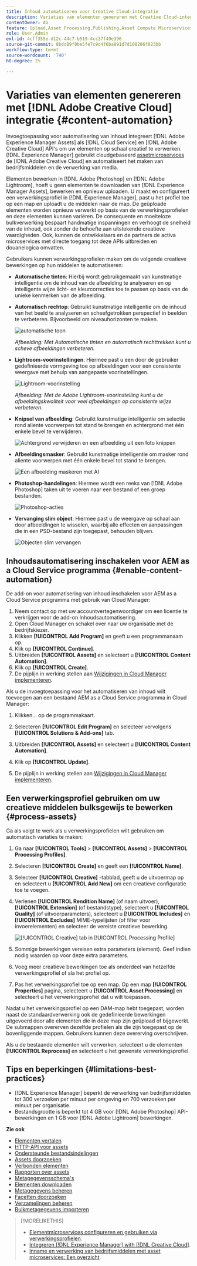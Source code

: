 ```yaml
---
title: Inhoud automatiseren voor Creative Cloud-integratie
description: Variaties van elementen genereren met Creative Cloud-integratie
contentOwner: AG
feature: Upload,Asset Processing,Publishing,Asset Compute Microservices,Workflow
role: User,Admin
exl-id: 4cff355e-d12c-44c7-b519-4cc37f49e396
source-git-commit: 8bdd89f0be5fe7c9d4f6ba891d7d108286f823bb
workflow-type: tm+mt
source-wordcount: '740'
ht-degree: 2%

---
```


# Variaties van elementen genereren met [!DNL Adobe Creative Cloud] integratie {#content-automation}

Invoegtoepassing voor automatisering van inhoud integreert [!DNL Adobe Experience Manager Assets] als [!DNL Cloud Service] en [!DNL Adobe Creative Cloud] API&#39;s om uw elementen op schaal creatief te verwerken. [!DNL Experience Manager] gebruikt cloudgebaseerd [assetmicroservices](/help/assets/asset-microservices-overview.md) de [!DNL Adobe Creative Cloud] en automatiseert het maken van bedrijfsmiddelen en de verwerking van media.

Elementen bewerken in [!DNL Adobe Photoshop] en [!DNL Adobe Lightroom], hoeft u geen elementen te downloaden van [!DNL Experience Manager Assets], bewerken en opnieuw uploaden. U maakt en configureert een verwerkingsprofiel in [!DNL Experience Manager], past u het profiel toe op een map en uploadt u de middelen naar de map. De geüploade elementen worden opnieuw verwerkt op basis van de verwerkingsprofielen en deze elementen kunnen variëren. De consequente en moeiteloze bulkverwerking bespaart handmatige inspanningen en verhoogt de snelheid van de inhoud, ook zonder de behoefte aan uitstekende creatieve vaardigheden. Ook, kunnen de ontwikkelaars en de partners de activa microservices met directe toegang tot deze APIs uitbreiden en douanelogica omvatten.

Gebruikers kunnen verwerkingsprofielen maken om de volgende creatieve bewerkingen op hun middelen te automatiseren:

* **Automatische tinten**: Hierbij wordt gebruikgemaakt van kunstmatige intelligentie om de inhoud van de afbeelding te analyseren en op intelligente wijze licht- en kleurcorrecties toe te passen op basis van de unieke kenmerken van de afbeelding.

* **Automatisch rechtop**: Gebruikt kunstmatige intelligentie om de inhoud van het beeld te analyseren en scheefgetrokken perspectief in beelden te verbeteren. Bijvoorbeeld om niveauhorizonten te maken.

   ![automatische toon](/help/assets/assets/content-automation-autotone.png)

   *Afbeelding: Met Automatische tinten en automatisch rechttrekken kunt u scheve afbeeldingen verbeteren.*

* **Lightroom-voorinstellingen**: Hiermee past u een door de gebruiker gedefinieerde vormgeving toe op afbeeldingen voor een consistente weergave met behulp van aangepaste voorinstellingen.

   ![Lightroom-voorinstelling](/help/assets/assets/content-automation-lrpresets.png)

   *Afbeelding: Met de Adobe Lightroom-voorinstelling kunt u de afbeeldingskwaliteit voor veel afbeeldingen op consistente wijze verbeteren.*

* **Knipsel van afbeelding**: Gebruikt kunstmatige intelligentie om selectie rond aliente voorwerpen tot stand te brengen en achtergrond met één enkele bevel te verwijderen.

   ![Achtergrond verwijderen en een afbeelding uit een foto knippen](/help/assets/assets/content-automation-backgroundremove.png)

* **Afbeeldingsmasker**: Gebruikt kunstmatige intelligentie om masker rond aliente voorwerpen met één enkele bevel tot stand te brengen.

   ![Een afbeelding maskeren met AI](/help/assets/assets/content-automation-mask.png)

* **Photoshop-handelingen**: Hiermee wordt een reeks van [!DNL Adobe Photoshop] taken uit te voeren naar een bestand of een groep bestanden.

   ![Photoshop-acties](/help/assets/assets/content-automation-psactions.png)

* **Vervanging slim object**: Hiermee past u de weergave op schaal aan door afbeeldingen te wisselen, waarbij alle effecten en aanpassingen die in een PSD-bestand zijn toegepast, behouden blijven.

   ![Objecten slim vervangen](/help/assets/assets/content-automation-objectreplace.png)

## Inhoudsautomatisering inschakelen voor AEM as a Cloud Service programma {#enable-content-automation}

De add-on voor automatisering van inhoud inschakelen voor AEM as a Cloud Service programma met gebruik van Cloud Manager:

1. Neem contact op met uw accountvertegenwoordiger om een licentie te verkrijgen voor de add-on Inhoudsautomatisering.
1. Open Cloud Manager en schakel over naar uw organisatie met de bedrijfskiezer.
1. Klikken **[!UICONTROL Add Program]** en geeft u een programmanaam op.
1. Klik op **[!UICONTROL Continue]**.
1. Uitbreiden **[!UICONTROL Assets]** en selecteert u **[!UICONTROL Content Automation]**.
1. Klik op **[!UICONTROL Create]**.
1. De pijplijn in werking stellen aan [Wijzigingen in Cloud Manager implementeren](https://experienceleague.adobe.com/docs/experience-manager-cloud-service/content/implementing/using-cloud-manager/deploy-code.html).

Als u de invoegtoepassing voor het automatiseren van inhoud wilt toevoegen aan een bestaand AEM as a Cloud Service programma in Cloud Manager:

1. Klikken... op de programmakaart.

1. Selecteren **[!UICONTROL Edit Program]** en selecteer vervolgens **[!UICONTROL Solutions & Add-ons]** tab.

1. Uitbreiden **[!UICONTROL Assets]** en selecteert u **[!UICONTROL Content Automation]**.
1. Klik op **[!UICONTROL Update]**.
1. De pijplijn in werking stellen aan [Wijzigingen in Cloud Manager implementeren](https://experienceleague.adobe.com/docs/experience-manager-cloud-service/content/implementing/using-cloud-manager/deploy-code.html).

## Een verwerkingsprofiel gebruiken om uw creatieve middelen bulksgewijs te bewerken {#process-assets}

Ga als volgt te werk als u verwerkingsprofielen wilt gebruiken om automatisch variaties te maken:

1. Ga naar **[!UICONTROL Tools]** > **[!UICONTROL Assets]** > **[!UICONTROL Processing Profiles]**.

1. Selecteren **[!UICONTROL Create]** en geeft een **[!UICONTROL Name]**.

1. Selecteer **[!UICONTROL Creative]** -tabblad, geeft u de uitvoermap op en selecteert u **[!UICONTROL Add New]** om een creatieve configuratie toe te voegen.

1. Verlenen **[!UICONTROL Rendition Name]** (of naam uitvoer), **[!UICONTROL Extension]** (of bestandstype), selecteert u **[!UICONTROL Quality]** (of uitvoerparameters), selecteert u **[!UICONTROL Includes]** en **[!UICONTROL Excludes]** MIME-typelijsten (of filter voor invoerelementen) en selecteer de vereiste creatieve bewerking.

   ![[!UICONTROL Creative] tab in [!UICONTROL Processing Profile]](assets/creative-processing-profile.png)

1. Sommige bewerkingen vereisen extra parameters (element). Geef indien nodig waarden op voor deze extra parameters.

1. Voeg meer creatieve bewerkingen toe als onderdeel van hetzelfde verwerkingsprofiel of sla het profiel op.

1. Pas het verwerkingsprofiel toe op een map. Op een map **[!UICONTROL Properties]** pagina, selecteert u **[!UICONTROL Asset Processing]** en selecteert u het verwerkingsprofiel dat u wilt toepassen.

Nadat u het verwerkingsprofiel op een DAM-map hebt toegepast, worden naast de standaardverwerking ook de gedefinieerde bewerkingen uitgevoerd door alle elementen die in deze map zijn geüpload of bijgewerkt. De submappen overerven dezelfde profielen als die zijn toegepast op de bovenliggende mappen. Gebruikers kunnen deze overerving overschrijven.

Als u de bestaande elementen wilt verwerken, selecteert u de elementen **[!UICONTROL Reprocess]** en selecteert u het gewenste verwerkingsprofiel.

## Tips en beperkingen {#limitations-best-practices}

* [!DNL Experience Manager] beperkt de verwerking van bedrijfsmiddelen tot 300 verzoeken per minuut per omgeving en 700 verzoeken per minuut per organisatie.
* Bestandsgrootte is beperkt tot 4 GB voor [!DNL Adobe Photoshop] API-bewerkingen en 1 GB voor [!DNL Adobe Lightroom] bewerkingen.

**Zie ook**

* [Elementen vertalen](translate-assets.md)
* [HTTP-API voor assets](mac-api-assets.md)
* [Ondersteunde bestandsindelingen](file-format-support.md)
* [Assets doorzoeken](search-assets.md)
* [Verbonden elementen](use-assets-across-connected-assets-instances.md)
* [Rapporten over assets](asset-reports.md)
* [Metagegevensschema&#39;s](metadata-schemas.md)
* [Elementen downloaden](download-assets-from-aem.md)
* [Metagegevens beheren](manage-metadata.md)
* [Facetten doorzoeken](search-facets.md)
* [Verzamelingen beheren](manage-collections.md)
* [Bulkmetagegevens importeren](metadata-import-export.md)

>[!MORELIKETHIS]
>
>* [Elementmicroservices configureren en gebruiken via verwerkingsprofielen](/help/assets/asset-microservices-configure-and-use.md).
>* [Integreren [!DNL Experience Manager] with [!DNL Creative Cloud]](/help/assets/aem-cc-integration-best-practices.md).
>* [Inname en verwerking van bedrijfsmiddelen met asset microservices: Een overzicht](/help/assets/asset-microservices-overview.md).

